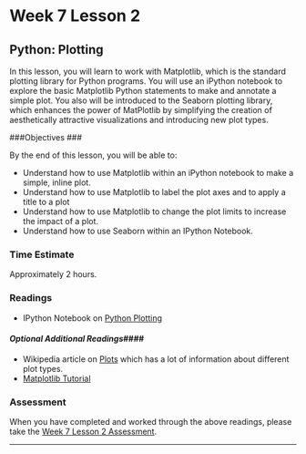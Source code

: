 # Week 7 Lesson 2 #
## Python: Plotting ##

In this lesson, you will learn to work with Matplotlib, which is the
standard plotting library for Python programs.  You will use an iPython
notebook to explore the basic Matplotlib Python statements to make and
annotate a simple plot. You also will be introduced to the Seaborn
plotting library, which enhances the power of MatPlotlib by simplifying
the creation of aesthetically attractive visualizations and introducing
new plot types.

###Objectives ###

By the end of this lesson, you will be able to:

- Understand how to use Matplotlib within an iPython notebook to make a simple, inline plot.
- Understand how to use Matplotlib to label the plot axes and to apply a title to a plot
- Understand how to use Matplotlib to change the plot limits to increase the impact of a plot.
- Understand how to use Seaborn within an IPython Notebook.

### Time Estimate ###

Approximately 2 hours.

### Readings ####

- IPython Notebook on [Python Plotting](notebooks/info490w7l2.ipynb)

#### *Optional Additional Readings*####

- Wikipedia article on [Plots][plt] which has a lot of information about different plot types.
- [Matplotlib Tutorial](http://matplotlib.org/users/pyplot_tutorial.html)


### Assessment ###

When you have completed and worked through the above readings, please take the [Week 7 Lesson 2 Assessment](https://learn.illinois.edu/mod/quiz/).

-----
[plt]: https://en.wikipedia.org/wiki/Plot_(graphics)
